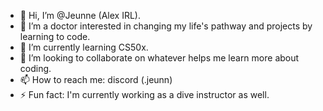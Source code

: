- 👋 Hi, I’m @Jeunne (Alex IRL).
- 👀 I’m a doctor interested in changing my life's pathway and projects by learning to code.
- 🌱 I’m currently learning CS50x.
- 💞️ I’m looking to collaborate on whatever helps me learn more about coding.
- 📫 How to reach me: discord (.jeunn)
- ⚡ Fun fact: I'm currently working as a dive instructor as well.
